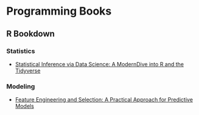 # Programming Books

## R Bookdown

### Statistics

- [Statistical Inference via Data Science: A ModernDive into R and the Tidyverse](https://moderndive.com)

### Modeling

- [Feature Engineering and Selection: A Practical Approach for Predictive Models](https://bookdown.org/max/FES/)